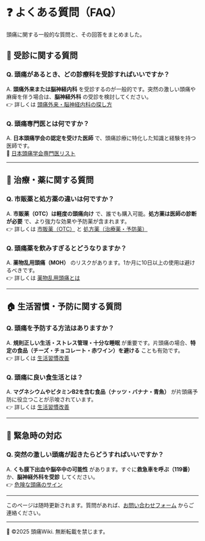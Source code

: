 # ❓ よくある質問（FAQ）

頭痛に関する一般的な質問と、その回答をまとめました。

## 🏥 受診に関する質問

### Q. 頭痛があるとき、どの診療科を受診すればいいですか？
A. **頭痛外来または脳神経内科** を受診するのが一般的です。突然の激しい頭痛や麻痺を伴う場合は、**脳神経外科** の受診を検討してください。  
👉 詳しくは [頭痛外来・脳神経内科の探し方](doctors/find_doctor.md)

### Q. 頭痛専門医とは何ですか？
A. **日本頭痛学会の認定を受けた医師** で、頭痛診療に特化した知識と経験を持つ医師です。  
🔗 [日本頭痛学会専門医リスト](https://www.jhsnet.net/)

---

## 💊 治療・薬に関する質問

### Q. 市販薬と処方薬の違いは何ですか？
A. **市販薬（OTC）は軽度の頭痛向け** で、誰でも購入可能。**処方薬は医師の診断が必要** で、より強力な効果や予防薬が含まれます。  
👉 詳しくは [市販薬（OTC）](treatment/otc.md) と [処方薬（治療薬・予防薬）](treatment/prescription_treatment.md)

### Q. 頭痛薬を飲みすぎるとどうなりますか？
A. **薬物乱用頭痛（MOH）** のリスクがあります。1か月に10日以上の使用は避けるべきです。  
👉 詳しくは [薬物乱用頭痛とは](headache_types/rebound_headache.md)

---

## 🏠 生活習慣・予防に関する質問

### Q. 頭痛を予防する方法はありますか？
A. **規則正しい生活・ストレス管理・十分な睡眠** が重要です。片頭痛の場合、**特定の食品（チーズ・チョコレート・赤ワイン）を避ける** ことも有効です。  
👉 詳しくは [生活習慣改善](treatment/lifestyle.md)

### Q. 頭痛に良い食生活とは？  
A. **マグネシウムやビタミンB2を含む食品（ナッツ・バナナ・青魚）** が片頭痛予防に役立つことが示唆されています。  
👉 詳しくは [生活習慣改善](treatment/lifestyle.md)

---

## 🚨 緊急時の対応

### Q. 突然の激しい頭痛が起きたらどうすればいいですか？
A. **くも膜下出血や脳卒中の可能性** があります。すぐに**救急車を呼ぶ（119番）** か、**脳神経外科を受診** してください。  
👉 [危険な頭痛のサイン](dangerous_headache/emergency.md)

---

このページは随時更新されます。質問があれば、[お問い合わせフォーム](inquiry.md) からご連絡ください。

---
📌 ©2025 頭痛Wiki. 無断転載を禁じます。
